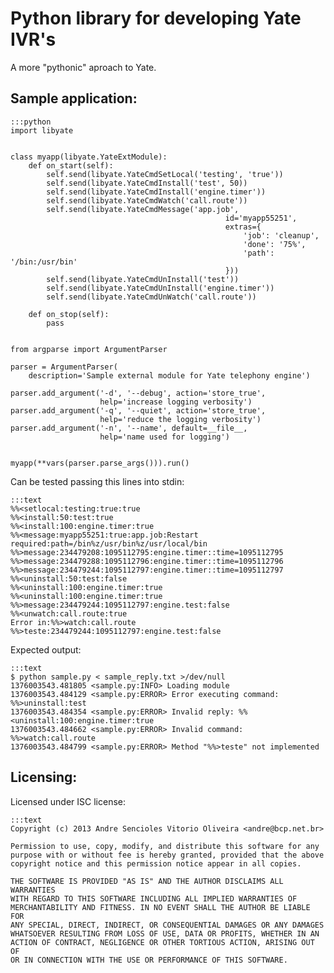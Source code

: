 # Python library for developing Yate IVR's
A more "pythonic" aproach to Yate.

## Sample application:

    :::python
    import libyate


    class myapp(libyate.YateExtModule):
        def on_start(self):
            self.send(libyate.YateCmdSetLocal('testing', 'true'))
            self.send(libyate.YateCmdInstall('test', 50))
            self.send(libyate.YateCmdInstall('engine.timer'))
            self.send(libyate.YateCmdWatch('call.route'))
            self.send(libyate.YateCmdMessage('app.job',
                                                    id='myapp55251',
                                                    extras={
                                                        'job': 'cleanup',
                                                        'done': '75%',
                                                        'path': '/bin:/usr/bin'
                                                    }))
            self.send(libyate.YateCmdUnInstall('test'))
            self.send(libyate.YateCmdUnInstall('engine.timer'))
            self.send(libyate.YateCmdUnWatch('call.route'))

        def on_stop(self):
            pass


    from argparse import ArgumentParser

    parser = ArgumentParser(
        description='Sample external module for Yate telephony engine')

    parser.add_argument('-d', '--debug', action='store_true',
                        help='increase logging verbosity')
    parser.add_argument('-q', '--quiet', action='store_true',
                        help='reduce the logging verbosity')
    parser.add_argument('-n', '--name', default=__file__,
                        help='name used for logging')


    myapp(**vars(parser.parse_args())).run()

Can be tested passing this lines into stdin:

    :::text
    %%<setlocal:testing:true:true
    %%<install:50:test:true
    %%<install:100:engine.timer:true
    %%<message:myapp55251:true:app.job:Restart required:path=/bin%z/usr/bin%z/usr/local/bin
    %%>message:234479208:1095112795:engine.timer::time=1095112795
    %%>message:234479288:1095112796:engine.timer::time=1095112796
    %%>message:234479244:1095112797:engine.timer::time=1095112797
    %%<uninstall:50:test:false
    %%<uninstall:100:engine.timer:true
    %%<uninstall:100:engine.timer:true
    %%>message:234479244:1095112797:engine.test:false
    %%<unwatch:call.route:true
    Error in:%%>watch:call.route
    %%>teste:234479244:1095112797:engine.test:false

Expected output:

    :::text
    $ python sample.py < sample_reply.txt >/dev/null
    1376003543.481805 <sample.py:INFO> Loading module
    1376003543.484129 <sample.py:ERROR> Error executing command: %%>uninstall:test
    1376003543.484354 <sample.py:ERROR> Invalid reply: %%<uninstall:100:engine.timer:true
    1376003543.484662 <sample.py:ERROR> Invalid command: %%>watch:call.route
    1376003543.484799 <sample.py:ERROR> Method "%%>teste" not implemented


## Licensing:
Licensed under ISC license:

    :::text
    Copyright (c) 2013 Andre Sencioles Vitorio Oliveira <andre@bcp.net.br>

    Permission to use, copy, modify, and distribute this software for any
    purpose with or without fee is hereby granted, provided that the above
    copyright notice and this permission notice appear in all copies.

    THE SOFTWARE IS PROVIDED "AS IS" AND THE AUTHOR DISCLAIMS ALL WARRANTIES
    WITH REGARD TO THIS SOFTWARE INCLUDING ALL IMPLIED WARRANTIES OF
    MERCHANTABILITY AND FITNESS. IN NO EVENT SHALL THE AUTHOR BE LIABLE FOR
    ANY SPECIAL, DIRECT, INDIRECT, OR CONSEQUENTIAL DAMAGES OR ANY DAMAGES
    WHATSOEVER RESULTING FROM LOSS OF USE, DATA OR PROFITS, WHETHER IN AN
    ACTION OF CONTRACT, NEGLIGENCE OR OTHER TORTIOUS ACTION, ARISING OUT OF
    OR IN CONNECTION WITH THE USE OR PERFORMANCE OF THIS SOFTWARE.
